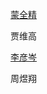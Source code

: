 
<html>
<head>
<meta charset="utf-8">
<title>210</title>
</head>

<body>
<p><a href="https://thisismqj.github.io/schoolwork-page/">蒙全精 </a></p>
<p>贾维高  </p>
<p><a href=" https://lyc20060601.github.io/Lyc14567/">李彦岑</a></p>
<p>周煜翔  </p>
<p>&nbsp;</p>
</body>
</html>
